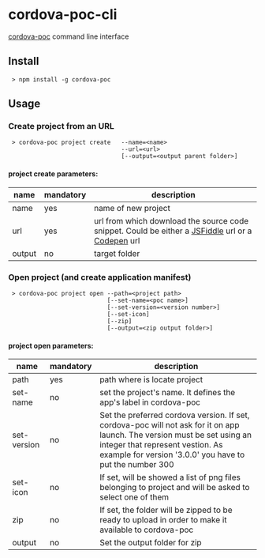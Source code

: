 
cordova-poc-cli
===============

[cordova-poc](http://bsorrentino.github.io/cordova-poc/) command line interface


## Install

```
 > npm install -g cordova-poc

```

## Usage


### Create project from an URL

```
 > cordova-poc project create   --name=<name> 
                                --url=<url> 
                                [--output=<output parent folder>]
```
#### project create parameters:
 name |  mandatory | description 
------------- | ------------- |------------- |
name  | yes | name of new project | 
url  | yes | url from which download the source code snippet. Could be either a [JSFiddle](http://jsfiddle.net/) url or a [Codepen](http://codepen.io/) url | 
output  | no | target folder | 

### Open project (and create application manifest)

```
 > cordova-poc project open --path=<project path> 
                            [--set-name=<poc name>]
                            [--set-version=<version number>]
                            [--set-icon]
                            [--zip] 
                            [--output=<zip output folder>]
 ```
#### project open parameters:
                   
 name |  mandatory | description 
------------- | ------------- |------------- |
path  | yes | path where is locate project | 
set-name  | no | set the project's name. It defines the app's label in cordova-poc | 
set-version  | no | Set the preferred cordova version. If set, cordova-poc will not ask for it on app launch. The version must be set using an integer that represent vestion. As example for version '3.0.0' you have to put the number 300  | 
set-icon  | no | If set, will be showed a list of png files belonging to project and will be asked to select one of them | 
zip  | no | If set, the folder will be zipped to be ready to upload in order to make it available to cordova-poc  | 
output  | no | Set the output folder for zip   | 


 
